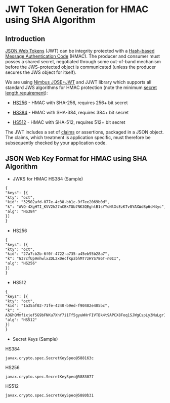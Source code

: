 ﻿---
sidebar_position: 6
---

# JWT Token Generation for HMAC using SHA Algorithm

<head>
  <meta name="guidename" content="API Management"/>
  <meta name="context" content="GUID-62091359-473f-442d-8d83-ffc1dcefe585"/>
</head>

## Introduction

[JSON Web Tokens](HTTPS://TOOLS.IETF.ORG/HTML/RFC7519) (JWT) can be integrity protected with a [Hash-based Message Authentication Code](https://en.wikipedia.org/wiki/HMAC) (HMAC). The producer and consumer must posses a shared secret, negotiated through some out-of-band mechanism before the JWS-protected object is communicated (unless the producer secures the JWS object for itself). 

We are using [Nimbus JOSE+JWT](https://connect2id.com/products/nimbus-jose-jwt) and JJWT library which supports all standard JWS algorithms for HMAC protection (note the minimum [secret length requirement](HTTPS://TOOLS.IETF.ORG/HTML/RFC7518#SECTION-3.2)): 

- [HS256](HTTPS://STATIC.JAVADOC.IO/COM.NIMBUSDS/NIMBUS-JOSE-JWT/5.1/COM/NIMBUSDS/JOSE/JWSALGORITHM.HTML#HS256) - HMAC with SHA-256, requires 256+ bit secret 

- [HS384](HTTPS://STATIC.JAVADOC.IO/COM.NIMBUSDS/NIMBUS-JOSE-JWT/5.1/COM/NIMBUSDS/JOSE/JWSALGORITHM.HTML#HS384) - HMAC with SHA-384, requires 384+ bit secret 

- [HS512](HTTPS://STATIC.JAVADOC.IO/COM.NIMBUSDS/NIMBUS-JOSE-JWT/5.1/COM/NIMBUSDS/JOSE/JWSALGORITHM.HTML#HS512) - HMAC with SHA-512, requires 512+ bit secret 

The JWT includes a set of [claims](HTTPS://TOOLS.IETF.ORG/HTML/RFC7519#SECTION-4) or assertions, packaged in a JSON object. The claims, which treatment is application specific, must therefore be subsequently checked by your application code. 

## JSON Web Key Format for HMAC using SHA Algorithm

- JWKS for HMAC HS384 (Sample) 

```xml
{
"keys": [{
"kty": "oct",
"kid": "32502afd-077e-4c38-bb1c-9f7ee2069b0d",
"k": "AVQ-4XgHTI_KVV2h27nCBkTGb7NK3QEghlB1sYYoNlXsEzKTv8YAXWdBp6cH4yc",
"alg": "HS384"
}]
}
```

- HS256

```xml
{
"keys": [{
"kty": "oct",
"kid": "27a7cb2b-6f0f-4722-a735-a45eb95b28a7",
"k": "G37cfUp9nhwlxZDL2x0ecfKpzbhMT7zHYS786T-n0II",
"alg": "HS256"
}]
}
```

- HS512

```xml
{
"keys": [{
"kty": "oct",
"kid": "1a35af02-71fe-4240-b9ed-f90482e405bc",
"k": "_
A3GhQMmfixjef5G9bFNKu7XhY7i1Tf5gyuWHrFIVTBk4t9APCX8Foq1SJWgCspLy3MuLgrI7js0JS65M78dg",
"alg": "HS512"
}]
}
```

- Secret Keys (Sample) 

HS384

``javax.crypto.spec.SecretKeySpec@588163c``

HS256 

```javax.crypto.spec.SecretKeySpec@5883077```

HS512 

```javax.crypto.spec.SecretKeySpec@5880b31```